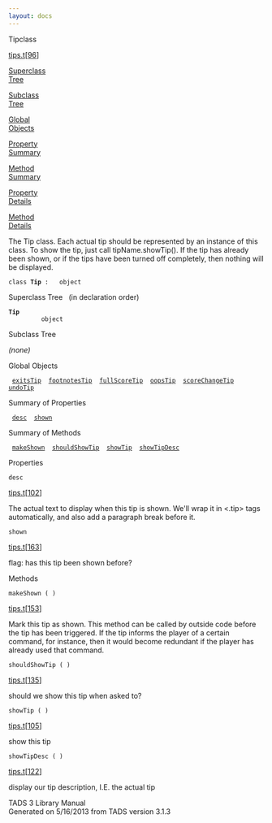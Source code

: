 ```yaml
---
layout: docs
---
```

<span class="title">Tip</span><span class="type">class</span>

[tips.t](../file/tips.t.html)\[[96](../source/tips.t.html#96)\]

[Superclass  
Tree](#_SuperClassTree_)

[Subclass  
Tree](#_SubClassTree_)

[Global  
Objects](#_ObjectSummary_)

[Property  
Summary](#_PropSummary_)

[Method  
Summary](#_MethodSummary_)

[Property  
Details](#_Properties_)

[Method  
Details](#_Methods_)

<div class="fdesc">

The Tip class. Each actual tip should be represented by an instance of
this class. To show the tip, just call tipName.showTip(). If the tip has
already been shown, or if the tips have been turned off completely, then
nothing will be displayed.

`class `**`Tip`**` :   object`

</div>

<span id="_SuperClassTree_"></span>

<div class="mjhd">

<span class="hdln">Superclass Tree</span>   (in declaration order)

</div>

**`Tip`**  
`         object`  
<span id="_SubClassTree_"></span>

<div class="mjhd">

<span class="hdln">Subclass Tree</span>  

</div>

*(none)* <span id="_ObjectSummary_"></span>

<div class="mjhd">

<span class="hdln">Global Objects</span>  

</div>

` `[`exitsTip`](../object/exitsTip.html)`  `[`footnotesTip`](../object/footnotesTip.html)`  `[`fullScoreTip`](../object/fullScoreTip.html)`  `[`oopsTip`](../object/oopsTip.html)`  `[`scoreChangeTip`](../object/scoreChangeTip.html)`  `[`undoTip`](../object/undoTip.html)`  `
<span id="_PropSummary_"></span>

<div class="mjhd">

<span class="hdln">Summary of Properties</span>  

</div>

` `[`desc`](#desc)`  `[`shown`](#shown)`  `

<span id="_MethodSummary_"></span>

<div class="mjhd">

<span class="hdln">Summary of Methods</span>  

</div>

` `[`makeShown`](#makeShown)`  `[`shouldShowTip`](#shouldShowTip)`  `[`showTip`](#showTip)`  `[`showTipDesc`](#showTipDesc)`  `

<span id="_Properties_"></span>

<div class="mjhd">

<span class="hdln">Properties</span>  

</div>

<span id="desc"></span>

`desc`

[tips.t](../file/tips.t.html)\[[102](../source/tips.t.html#102)\]

<div class="desc">

The actual text to display when this tip is shown. We'll wrap it in
\<.tip\> tags automatically, and also add a paragraph break before it.

</div>

<span id="shown"></span>

`shown`

[tips.t](../file/tips.t.html)\[[163](../source/tips.t.html#163)\]

<div class="desc">

flag: has this tip been shown before?

</div>

<span id="_Methods_"></span>

<div class="mjhd">

<span class="hdln">Methods</span>  

</div>

<span id="makeShown"></span>

`makeShown ( )`

[tips.t](../file/tips.t.html)\[[153](../source/tips.t.html#153)\]

<div class="desc">

Mark this tip as shown. This method can be called by outside code before
the tip has been triggered. If the tip informs the player of a certain
command, for instance, then it would become redundant if the player has
already used that command.

</div>

<span id="shouldShowTip"></span>

`shouldShowTip ( )`

[tips.t](../file/tips.t.html)\[[135](../source/tips.t.html#135)\]

<div class="desc">

should we show this tip when asked to?

</div>

<span id="showTip"></span>

`showTip ( )`

[tips.t](../file/tips.t.html)\[[105](../source/tips.t.html#105)\]

<div class="desc">

show this tip

</div>

<span id="showTipDesc"></span>

`showTipDesc ( )`

[tips.t](../file/tips.t.html)\[[122](../source/tips.t.html#122)\]

<div class="desc">

display our tip description, I.E. the actual tip

</div>

<div class="ftr">

TADS 3 Library Manual  
Generated on 5/16/2013 from TADS version 3.1.3

</div>
